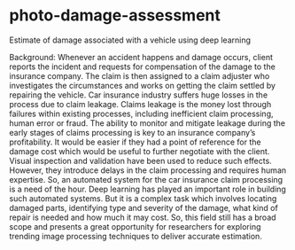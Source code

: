 # photo-damage-assessment
Estimate of damage associated with a vehicle using deep learning

Background:
Whenever an accident happens and damage occurs, client reports the incident and requests for compensation of the damage to the insurance company. The claim is then assigned to a claim adjuster who investigates the circumstances and works on getting the claim settled by repairing the vehicle. 
Car insurance industry suffers huge losses in the process due to claim leakage. Claims leakage is  the money lost through failures within existing processes, including inefficient claim processing, human error or fraud. The ability to monitor and mitigate leakage during the early stages of claims processing is key to an insurance company’s profitability. 
It would be easier if they had a point of reference for the damage cost which would be useful to further negotiate with the client. Visual inspection and validation have been used to reduce such effects. However, they introduce delays in the claim processing and requires human expertise. So, an automated system for the car insurance claim processing is a need of the hour. 
Deep learning has played an important role in building such automated systems. But it is a complex task which involves locating damaged parts, identifying type and severity of the damage, what kind of repair is needed and how much it may cost. So, this field still has a broad scope  and presents a great opportunity for researchers for exploring trending image processing techniques to deliver accurate estimation.
